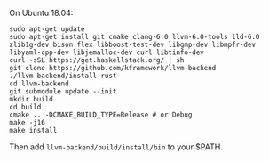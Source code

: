 On Ubuntu 18.04:

```
sudo apt-get update
sudo apt-get install git cmake clang-6.0 llvm-6.0-tools lld-6.0 zlib1g-dev bison flex libboost-test-dev libgmp-dev libmpfr-dev libyaml-cpp-dev libjemalloc-dev curl libtinfo-dev
curl -sSL https://get.haskellstack.org/ | sh
git clone https://github.com/kframework/llvm-backend
./llvm-backend/install-rust
cd llvm-backend
git submodule update --init
mkdir build
cd build
cmake .. -DCMAKE_BUILD_TYPE=Release # or Debug
make -j16
make install
```

Then add `llvm-backend/build/install/bin` to your $PATH.
